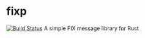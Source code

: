 # fixp
[![Build Status](https://travis-ci.org/wateryan/fixp.svg?branch=master)](https://travis-ci.org/wateryan/fixp)
A simple FIX message library for Rust
